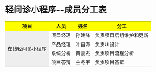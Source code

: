# 轻问诊小程序--成员分工表


<table>
  <tr>
    <th bgcolor=yellow >项目</th>
    <th  bgcolor=yellow>人员</th>
    <th  bgcolor=yellow>姓名</th>
     <th  bgcolor=yellow>分工</th>
  </tr>
  <tr>
    <td bgcolor=#eeeeee rowspan="4"> 在线轻问诊小程序 </td>
    <td> 项目经理  </td>
    <td> 孙建峰  </td>
    <td> 负责项目后期维护和更新 </td>
  </tr>
  <tr>
<!--     <td bgcolor=#00FF00>-t </td> -->
    <td> 产品经理 </td>
    <td> 叶昌海 </td>
    <td> 负责UI设计 </td>
  <tr>
<!--     <td bgcolor=rgb(0,10,0)>-r </td> -->
    <td> 系统分析 </td>
    <td>  黄豪杰 </td>
    <td> 负责项目流程分析 </td>
  </tr>
  <tr>
    <td> 项目答辩 </td>
    <td> 兰冬宇  </td>
    <td> 负责项目答辩 </td>
  </tr>
</table>

